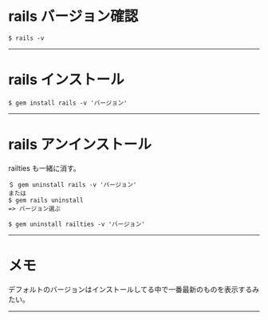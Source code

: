 # rails バージョン確認
~~~
$ rails -v
~~~
***

# rails インストール
~~~
$ gem install rails -v 'バージョン'
~~~
***

# rails アンインストール
railties も一緒に消す。
~~~
＄ gem uninstall rails -v 'バージョン'
または
$ gem rails uninstall
=> バージョン選ぶ

$ gem uninstall railties -v 'バージョン'
~~~
***

# メモ
デフォルトのバージョンはインストールしてる中で一番最新のものを表示するみたい。
***
